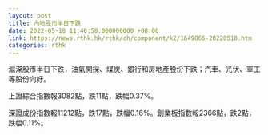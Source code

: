 ```yaml
---
layout: post
title: 內地股市半日下跌
date: 2022-05-18 11:40:58.000000000 +08:00
link: https://news.rthk.hk/rthk/ch/component/k2/1649066-20220518.htm
categories: rthk
---
```


滬深股市半日下跌，油氣開採、煤炭、銀行和房地產股份下跌；汽車、光伏、軍工等股份向好。

上證綜合指數報3082點，跌11點，跌幅0.37%。

深證成份指數報11212點，跌17點，跌幅0.16%。創業板指數報2366點，跌2點，跌幅0.11%。
